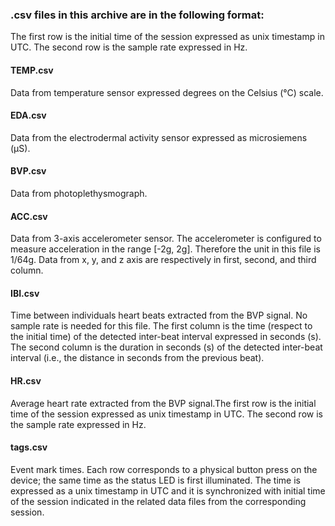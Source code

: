 ### .csv files in this archive are in the following format:
The first row is the initial time of the session expressed as unix timestamp in UTC.
The second row is the sample rate expressed in Hz.

#### TEMP.csv
Data from temperature sensor expressed degrees on the Celsius (°C) scale.

#### EDA.csv
Data from the electrodermal activity sensor expressed as microsiemens (μS).

#### BVP.csv
Data from photoplethysmograph.

#### ACC.csv
Data from 3-axis accelerometer sensor. The accelerometer is configured to measure acceleration in the range [-2g, 2g]. Therefore the unit in this file is 1/64g.
Data from x, y, and z axis are respectively in first, second, and third column.

#### IBI.csv
Time between individuals heart beats extracted from the BVP signal.
No sample rate is needed for this file.
The first column is the time (respect to the initial time) of the detected inter-beat interval expressed in seconds (s).
The second column is the duration in seconds (s) of the detected inter-beat interval (i.e., the distance in seconds from the previous beat).

#### HR.csv
Average heart rate extracted from the BVP signal.The first row is the initial time of the session expressed as unix timestamp in UTC.
The second row is the sample rate expressed in Hz.


#### tags.csv
Event mark times.
Each row corresponds to a physical button press on the device; the same time as the status LED is first illuminated.
The time is expressed as a unix timestamp in UTC and it is synchronized with initial time of the session indicated in the related data files from the corresponding session.
